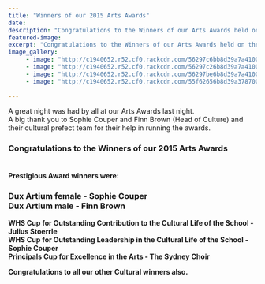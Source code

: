 ```yaml
---
title: "Winners of our 2015 Arts Awards"
date: 
description: "Congratulations to the Winners of our Arts Awards held on the evening of Thursday 22 October 2015 in our School Hall.  Read the full story for photos..."
featured-image: 
excerpt: "Congratulations to the Winners of our Arts Awards held on the evening of Thursday 22 October 2015 in our School Hall.  Read the full story for photos..."
image_gallery:
     - image: "http://c1940652.r52.cf0.rackcdn.com/56297c6bb8d39a7a410009fb/Sophie--Finn-together.jpg"
     - image: "http://c1940652.r52.cf0.rackcdn.com/56297c26b8d39a7a410009f9/Julius-Stoerrle---Outstanding-Contribution.jpg"
     - image: "http://c1940652.r52.cf0.rackcdn.com/56297be6b8d39a7a410009f7/Sophie-Couper---Outstanding-Leadership-no-2.jpg"
     - image: "http://c1940652.r52.cf0.rackcdn.com/55f62656b8d39a3787000153/Sydney-Choir-RCP-3.9.15.jpg"
	
---
```


<p><span>A great night was had by all at our Arts Awards last night.&nbsp;</span><br /><span>A big thank you to Sophie Couper and Finn Brown (Head of Culture) and their cultural prefect team for their help in running the awards.</span></p>
<h3><strong>Congratulations to the Winners of our 2015 Arts Awards<br />&nbsp;</strong></h3>
<p><strong>Prestigious Award winners were:&nbsp;</strong></p>
<h3><strong>Dux Artium female - Sophie Couper</strong><br /><strong>Dux Artium male - Finn Brown<br /></strong></h3>
<p><strong>WHS Cup for Outstanding Contribution to the Cultural Life of the School - Julius Stoerrle</strong><br /><strong>WHS Cup for Outstanding Leadership in the Cultural Life of the School - Sophie Couper</strong><br /><strong>Principals Cup for Excellence in the Arts - The Sydney Choir</strong></p>
<p><strong>Congratulations to all our other Cultural winners also.</strong></p>
<p><span><br /></span></p>

